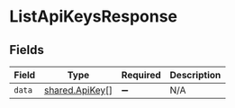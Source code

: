 # ListApiKeysResponse


## Fields

| Field                                            | Type                                             | Required                                         | Description                                      |
| ------------------------------------------------ | ------------------------------------------------ | ------------------------------------------------ | ------------------------------------------------ |
| `data`                                           | [shared.ApiKey](../../models/shared/apikey.md)[] | :heavy_minus_sign:                               | N/A                                              |